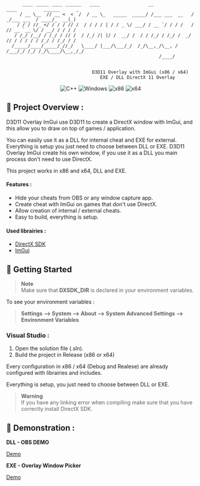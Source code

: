 ```
      ____ _____ ____ ______   ____                  __               ____          ______      _ 
     / __ \__  // __ <  <  /  / __ \_   _____  _____/ /___ ___  __   /  _/___ ___  / ____/_  __(_)
    / / / //_ </ / / / // /  / / / / | / / _ \/ ___/ / __ `/ / / /   / // __ `__ \/ / __/ / / / /
   / /_/ /__/ / /_/ / // /  / /_/ /| |/ /  __/ /  / / /_/ / /_/ /  _/ // / / / / / /_/ / /_/ / /
  /_____/____/_____/_//_/   \____/ |___/\___/_/  /_/\__,_/\__, /  /___/_/ /_/ /_/\____/\__,_/_/
                                                         /____/                             

                              
                                D3D11 Overlay with ImGui (x86 / x64)
                                   EXE / DLL DirectX 11 Overlay
```
<p align="center">
    <img src="https://img.shields.io/badge/language-C%2B%2B-%23f34b7d.svg?style=for-the-badge&logo=appveyor" alt="C++">
    <img src="https://img.shields.io/badge/platform-Windows-0078d7.svg?style=for-the-badge&logo=appveyor" alt="Windows">
    <img src="https://img.shields.io/badge/arch-x86-red.svg?style=for-the-badge&logo=appveyor" alt="x86">
    <img src="https://img.shields.io/badge/arch-x64-green.svg?style=for-the-badge&logo=appveyor" alt="x64">
</p>

## :open_book: Project Overview :

D3D11 Overlay ImGui use D3D11 to create a DirectX window with ImGui, and this allow you to draw on top of games / application.

You can easily use it as a DLL for internal cheat and EXE for external. Everything is setup you just need to choose between DLL or EXE. D3D11 Overlay ImGui create his own window, if you use it as a DLL you main process don't need to use DirectX.

This project works in x86 and x64, DLL and EXE.

#### Features :

- Hide your cheats from OBS or any window capture app.
- Create cheat with ImGui on games that don't use DirectX.
- Allow creation of internal / external cheats.
- Easy to build, everything is setup.

#### Used librairies :

- [DirectX SDK](https://www.microsoft.com/en-us/download/details.aspx?id=6812)
- [ImGui](https://github.com/ocornut/imgui)

## :rocket: Getting Started

> **Note** <br>
> Make sure that **DXSDK_DIR** is declared in your environment variables.

To see your environment variables :

> **Settings --> System --> About --> System Advanced Settings --> Environment Variables**

### Visual Studio :

1. Open the solution file (.sln).
2. Build the project in Release (x86 or x64)

Every configuration in x86 / x64 (Debug and Realese) are already configured with librairies and includes.

Everything is setup, you just need to choose between DLL or EXE.

> **Warning** <br>
> If you have any linking error when compiling make sure that you have correctly install DirectX SDK.

## 🧪 Demonstration :

**DLL - OBS DEMO**

[Demo](https://github.com/adamhlt/D3D11-Overlay-ImGui/assets/48086737/1afe86bb-d1e7-4b09-a6dc-4c153770bfe5)

**EXE - Overlay Window Picker**

[Demo](https://github.com/adamhlt/D3D11-Overlay-ImGui/assets/48086737/5cb30859-7157-44ea-ba5c-9dad5ec66980)

